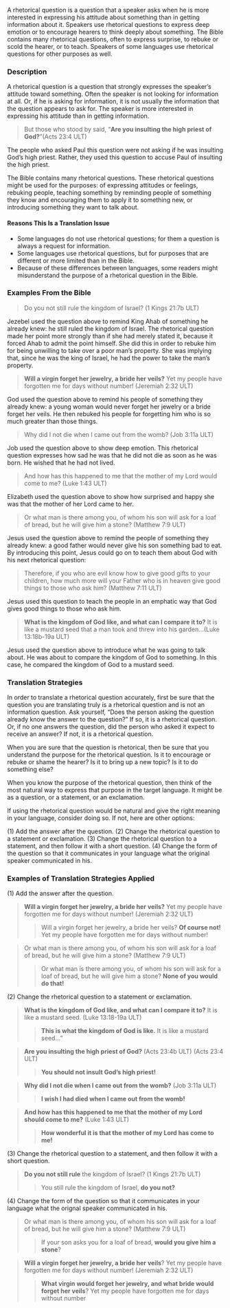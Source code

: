 
A rhetorical question is a question that a speaker asks when he is more interested in expressing his attitude about something than in getting information about it. Speakers use rhetorical questions to express deep emotion or to encourage hearers to think deeply about something. The Bible contains many rhetorical questions, often to express surprise, to rebuke or scold the hearer, or to teach. Speakers of some languages use rhetorical questions for other purposes as well.

### Description

A rhetorical question is a question that strongly expresses the speaker’s attitude toward something. Often the speaker is not looking for information at all. Or, if he is asking for information, it is not usually the information that the question appears to ask for. The speaker is more interested in expressing his attitude than in getting information.

> But those who stood by said, “**Are you insulting the high priest of God?**”(Acts 23:4 ULT)

The people who asked Paul this question were not asking if he was insulting God’s high priest. Rather, they used this question to accuse Paul of insulting the high priest.

The Bible contains many rhetorical questions. These rhetorical questions might be used for the purposes: of expressing attitudes or feelings, rebuking people, teaching something by reminding people of something they know and encouraging them to apply it to something new, or introducing something they want to talk about.

#### Reasons This Is a Translation Issue

* Some languages do not use rhetorical questions; for them a question is always a request for information.
* Some languages use rhetorical questions, but for purposes that are different or more limited than in the Bible.
* Because of these differences between languages, some readers might misunderstand the purpose of a rhetorical question in the Bible.

### Examples From the Bible

> Do you not still rule the kingdom of Israel? (1 Kings 21:7b ULT)

Jezebel used the question above to remind King Ahab of something he already knew: he still ruled the kingdom of Israel. The rhetorical question made her point more strongly than if she had merely stated it, because it forced Ahab to admit the point himself. She did this in order to rebuke him for being unwilling to take over a poor man’s property. She was implying that, since he was the king of Israel, he had the power to take the man’s property.

> **Will a virgin forget her jewelry, a bride her veils?** Yet my people have forgotten me for days without number! (Jeremiah 2:32 ULT)

God used the question above to remind his people of something they already knew: a young woman would never forget her jewelry or a bride forget her veils. He then rebuked his people for forgetting him who is so much greater than those things.

> Why did I not die when I came out from the womb? (Job 3:11a ULT)


Job used the question above to show deep emotion. This rhetorical question expresses how sad he was that he did not die as soon as he was born. He wished that he had not lived.

> And how has this happened to me that the mother of my Lord would come to me? (Luke 1:43 ULT)


Elizabeth used the question above to show how surprised and happy she was that the mother of her Lord came to her.

> Or what man is there among you, of whom his son will ask for a loaf of bread, but he will give him a stone? (Matthew 7:9 ULT)


Jesus used the question above to remind the people of something they already knew: a good father would never give his son something bad to eat. By introducing this point, Jesus could go on to teach them about God with his next rhetorical question:

> Therefore, if you who are evil know how to give good gifts to your children, how much more will your Father who is in heaven give good things to those who ask him? (Matthew 7:11 ULT)


Jesus used this question to teach the people in an emphatic way that God gives good things to those who ask him.

> **What is the kingdom of God like, and what can I compare it to?** It is like a mustard seed that a man took and threw into his garden…(Luke 13:18b-19a ULT)


Jesus used the question above to introduce what he was going to talk about. He was about to compare the kingdom of God to something. In this case, he compared the kingdom of God to a mustard seed.


### Translation Strategies


In order to translate a rhetorical question accurately, first be sure that the question you are translating truly is a rhetorical question and is not an information question. Ask yourself, “Does the person asking the question already know the answer to the question?” If so, it is a rhetorical question. Or, if no one answers the question, did the person who asked it expect to receive an answer? If not, it is a rhetorical question.

When you are sure that the question is rhetorical, then be sure that you understand the purpose for the rhetorical question. Is it to encourage or rebuke or shame the hearer? Is it to bring up a new topic? Is it to do something else?

When you know the purpose of the rhetorical question, then think of the most natural way to express that purpose in the target language. It might be as a question, or a statement, or an exclamation.

If using the rhetorical question would be natural and give the right meaning in your language, consider doing so. If not, here are other options:

(1) Add the answer after the question.
(2) Change the rhetorical question to a statement or exclamation.
(3) Change the rhetorical question to a statement, and then follow it with a short question.
(4) Change the form of the question so that it communicates in your language what the original speaker communicated in his.

### Examples of Translation Strategies Applied

(1) Add the answer after the question.

> **Will a virgin forget her jewelry, a bride her veils?** Yet my people have forgotten me for days without number! (Jeremiah 2:32 ULT)  
>> Will a virgin forget her jewelry, a bride her veils? **Of course not!** Yet my people have forgotten me for days without number!
  
> Or what man is there among you, of whom his son will ask for a loaf of bread, but he will give him a stone? (Matthew 7:9 ULT)  
>> Or what man is there among you, of whom his son will ask for a loaf of bread, but he will give him a stone? **None of you would do that!** 

(2) Change the rhetorical question to a statement or exclamation.

> **What is the kingdom of God like, and what can I compare it to?** It is like a mustard seed. (Luke 13:18-19a ULT)  
>> **This is what the kingdom of God is like.** It is like a mustard seed…”
  
>  **Are you insulting the high priest of God?** (Acts 23:4b ULT) (Acts 23:4 ULT)  
>> **You should not insult God’s high priest!** 
  
> **Why did I not die when I came out from the womb?** (Job 3:11a ULT)  
>> **I wish I had died when I came out from the womb!** 
  
> **And how has this happened to me that the mother of my Lord should come to me?** (Luke 1:43 ULT)  
>> **How wonderful it is that the mother of my Lord has come to me!** 

(3) Change the rhetorical question to a statement, and then follow it with a short question.

> **Do you not still rule** the kingdom of Israel? (1 Kings 21:7b ULT)  
>> You still rule the kingdom of Israel, **do you not?** 

(4) Change the form of the question so that it communicates in your language what the orignal speaker communicated in his.

> Or what man is there among you, of whom his son will ask for a loaf of bread, but he will give him a stone? (Matthew 7:9 ULT)  
>> If your son asks you for a loaf of bread, **would you give him a stone**?
  
> **Will a virgin forget her jewelry, a bride her veils**? Yet my people have forgotten me for days without number! (Jeremiah 2:32 ULT)  
>> **What virgin would forget her jewelry, and what bride would forget her veils**? Yet my people have forgotten me for days without number